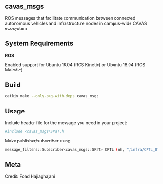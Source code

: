 ## cavas_msgs

ROS messages that facilitate communication between connected autonomous vehicles and infrastructure nodes in campus-wide CAVAS ecosystem
 

## System Requirements

**ROS**

Enabled support for Ubuntu 16.04 (ROS Kinetic) or Ubuntu 18.04 (ROS Melodic) 

## Build

```sh
catkin_make --only-pkg-with-deps cavas_msgs
```
## Usage

Include header file for the message you need in your project:
```sh
#include <cavas_msgs/SPaT.h
```
Make publisher/subscriber using 
```sh
message_filters::Subscriber<cavas_msgs::SPaT> CPTL (nh, "/infra/CPTL_0", 1);
```


## Meta

Credit: Foad Hajiaghajani

